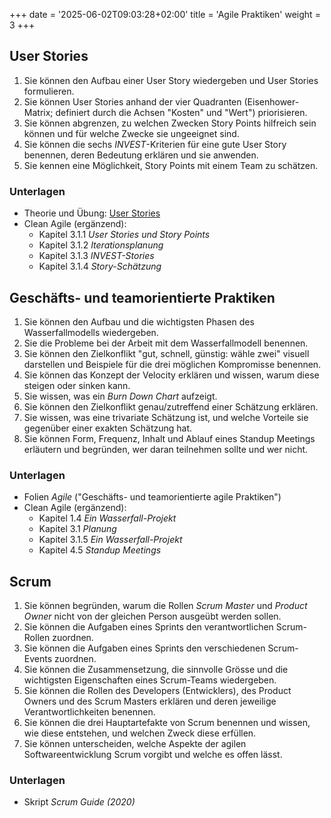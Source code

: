 +++
date = '2025-06-02T09:03:28+02:00'
title = 'Agile Praktiken'
weight = 3
+++

## User Stories

1. Sie können den Aufbau einer User Story wiedergeben und User Stories formulieren.
1. Sie können User Stories anhand der vier Quadranten (Eisenhower-Matrix; definiert durch die Achsen "Kosten" und "Wert") priorisieren.
1. Sie können abgrenzen, zu welchen Zwecken Story Points hilfreich sein können und für welche Zwecke sie ungeeignet sind.
1. Sie können die sechs _INVEST_-Kriterien für eine gute User Story benennen, deren Bedeutung erklären und sie anwenden.
1. Sie kennen eine Möglichkeit, Story Points mit einem Team zu schätzen.

### Unterlagen

- Theorie und Übung: [User Stories](/uebungen/user-stories.md)
- Clean Agile (ergänzend):
    - Kapitel 3.1.1 _User Stories und Story Points_
    - Kapitel 3.1.2 _Iterationsplanung_
    - Kapitel 3.1.3 _INVEST-Stories_
    - Kapitel 3.1.4 _Story-Schätzung_


## Geschäfts- und teamorientierte Praktiken

1. Sie können den Aufbau und die wichtigsten Phasen des Wasserfallmodells wiedergeben.
1. Sie die Probleme bei der Arbeit mit dem Wasserfallmodell benennen.
1. Sie können den Zielkonflikt "gut, schnell, günstig: wähle zwei" visuell darstellen und Beispiele für die drei möglichen Kompromisse benennen.
1. Sie können das Konzept der Velocity erklären und wissen, warum diese steigen oder sinken kann.
1. Sie wissen, was ein _Burn Down Chart_ aufzeigt.
1. Sie können den Zielkonflikt genau/zutreffend einer Schätzung erklären.
1. Sie wissen, was eine trivariate Schätzung ist, und welche Vorteile sie gegenüber einer exakten Schätzung hat.
1. Sie können Form, Frequenz, Inhalt und Ablauf eines Standup Meetings erläutern und begründen, wer daran teilnehmen sollte und wer nicht.

### Unterlagen

- Folien _Agile_ ("Geschäfts- und teamorientierte agile Praktiken")
- Clean Agile (ergänzend):
    - Kapitel 1.4 _Ein Wasserfall-Projekt_
    - Kapitel 3.1 _Planung_
    - Kapitel 3.1.5 _Ein Wasserfall-Projekt_
    - Kapitel 4.5 _Standup Meetings_

## Scrum

1. Sie können begründen, warum die Rollen _Scrum Master_ und _Product Owner_ nicht von der gleichen Person ausgeübt werden sollen.
1. Sie können die Aufgaben eines Sprints den verantwortlichen Scrum-Rollen zuordnen.
1. Sie können die Aufgaben eines Sprints den verschiedenen Scrum-Events zuordnen.
1. Sie können die Zusammensetzung, die sinnvolle Grösse und die wichtigsten Eigenschaften eines Scrum-Teams wiedergeben.
1. Sie können die Rollen des Developers (Entwicklers), des Product Owners und des Scrum Masters erklären und deren jeweilige Verantwortlichkeiten benennen.
1. Sie können die drei Hauptartefakte von Scrum benennen und wissen, wie diese entstehen, und welchen Zweck diese erfüllen.
1. Sie können unterscheiden, welche Aspekte der agilen Softwareentwicklung Scrum vorgibt und welche es offen lässt.

### Unterlagen

- Skript _Scrum Guide (2020)_
